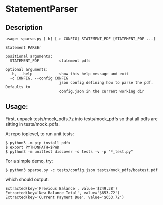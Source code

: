 # StatementParser

## Description

```
usage: sparse.py [-h] [-c CONFIG] STATEMENT_PDF [STATEMENT_PDF ...]

Statement PARSEr

positional arguments:
  STATEMENT_PDF         statement pdfs

optional arguments:
  -h, --help            show this help message and exit
  -c CONFIG, --config CONFIG
                        json config defining how to parse the pdf. Defaults to
                        config.json in the current working dir
```

## Usage:

First, unpack tests/mock_pdfs.7z into tests/mock_pdfs so that all pdfs are sitting in tests/mock_pdfs.

At repo toplevel, to run unit tests:
   
```
$ python3 -m pip install pdfx
$ export PYTHONPATH=$PWD
$ python3 -m unittest discover -s tests -v -p "*_test.py"
```

For a simple demo, try:

```
$ python3 sparse.py -c tests/config.json tests/mock_pdfs/boatest.pdf
```

which should output:

```
Extracted(key='Previous Balance', value='$249.38')
Extracted(key='New Balance Total', value='$653.72')
Extracted(key='Current Payment Due', value='$653.72')
```
